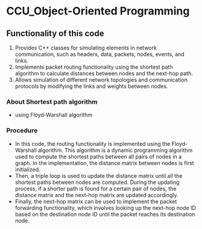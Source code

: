# CCU_Object-Oriented Programming
## Functionality of this code
1. Provides C++ classes for simulating elements in network communication, such as headers, data, packets, nodes, events, and links.
2. Implements packet routing functionality using the shortest path algorithm to calculate distances between nodes and the next-hop path.
3. Allows simulation of different network topologies and communication protocols by modifying the links and weights between nodes.
### About Shortest path algorithm
- using Floyd-Warshall algorithm
### Procedure
- In this code, the routing functionality is implemented using the Floyd-Warshall algorithm. This algorithm is a dynamic programming algorithm used to compute the shortest paths between all pairs of nodes in a graph. In the implementation, the distance matrix between nodes is first initialized. 
- Then, a triple loop is used to update the distance matrix until all the shortest paths between nodes are computed. During the updating process, if a shorter path is found for a certain pair of nodes, the distance matrix and the next-hop matrix are updated accordingly. 
- Finally, the next-hop matrix can be used to implement the packet forwarding functionality, which involves looking up the next-hop node ID based on the destination node ID until the packet reaches its destination node.